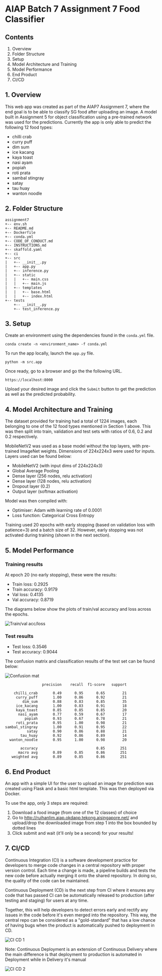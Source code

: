 # AIAP Batch 7 Assignment 7 Food Classifier

## Contents
1. Overview
2. Folder Structure
3. Setup
4. Model Architecture and Training
5. Model Performance
6. End Product
7. CI/CD

## 1. Overview
This web app was created as part of the AIAP7 Assignment 7, where the end goal is to be able to classify SG food after uploading an image. A model built in Assignment 5 for object classification using a pre-trained network was used for the predictions. Currently the app is only able to predict the following 12 food types:
- chilli crab
- curry puff
- dim sum
- ice kacang
- kaya toast
- nasi ayam
- popiah
- roti prata
- sambal stingray
- satay
- tau huay
- wanton noodle


## 2. Folder Structure
```
assignment7
+-- env.sh
+-- README.md
+-- Dockerfile
+-- conda.yml
+-- CODE_OF_CONDUCT.md
+-- INSTRUCTIONS.md
+-- skaffold.yaml
+-- ci
+-- src
|   +-- __init__.py
|   +-- app.py
|   +-- inference.py
|   +-- static
|   |   +-- main.css
|   |   +-- main.js
|   +-- templates
|   |   +-- base.html
|   |   +-- index.html
+-- tests
    +-- __init__.py
    +-- test_inference.py
```


## 3. Setup
Create an environment using the dependencies found in the `conda.yml` file.
```
conda create -n <environment_name> -f conda.yml
```

To run the app locally, launch the `app.py` file.
```
python -m src.app
```

Once ready, go to a browser and go the the following URL.
```
https://localhost:8000
```

Upload your desired image and click the `Submit` button to get the prediction as well as the predicted probability.


## 4. Model Architecture and Training
The dataset provided for training had a total of 1224 images, each belonging to one of the 12 food types mentioned in Section 1 above. This was then split into train, validation and test sets with ratios of 0.6, 0.2 and 0.2 respectively.

MobileNetV2 was used as a base model without the top layers, with pre-trained ImageNet weights.
Dimensions of 224x224x3 were used for inputs. Layers used can be found below:
- MobileNetV2 (with input dims of 224x224x3)
- Global Average Pooling
- Dense layer (256 nodes, relu activation)
- Dense layer (128 nodes, relu activation)
- Dropout layer (0.2)
- Output layer (softmax activation)

Model was then compiled with:
- Optimiser: Adam with learning rate of 0.0001
- Loss function: Categorical Cross Entropy

Training used 20 epochs with early stopping (based on validation loss with patience=3) and a batch size of 32. However, early stopping was not activated during training (shown in the next section).

## 5. Model Performance
### Training results
At epoch 20 (no early stopping), these were the results:
- Train loss: 0.2925 
- Train accuracy: 0.9179 
- Val loss: 0.4135 
- Val accuracy: 0.8719

The diagrams below show the plots of train/val accuracy and loss across the epochs.

![Train/val acc/loss](/assignment7/readme/train_val_acc_loss.png)

### Test results
- Test loss: 0.3546
- Test accuracy: 0.9044

The confusion matrix and classification results of the test set can be found below:

![Confusion mat](/assignment7/readme/confusion_matrix.png)

                     precision    recall  f1-score   support
    
        chilli_crab       0.49      0.95      0.65        21
         curry_puff       1.00      0.86      0.92        21
            dim_sum       0.88      0.83      0.85        35
         ice_kacang       1.00      0.83      0.91        18
         kaya_toast       0.85      0.85      0.85        20
          nasi_ayam       0.77      0.59      0.67        17
             popiah       0.93      0.67      0.78        21
         roti_prata       0.95      1.00      0.98        21
    sambal_stingray       1.00      0.91      0.95        22
              satay       0.90      0.86      0.88        21
           tau_huay       0.92      0.86      0.89        14
      wanton_noodle       0.95      1.00      0.98        20

           accuracy                           0.85       251
          macro avg       0.89      0.85      0.86       251
       weighted avg       0.89      0.85      0.86       251


## 6. End Product
An app with a simple UI for the user to upload an image for prediction was created using Flask and a basic html template. This was then deployed via Docker.

To use the app, only 3 steps are required:
1. Download a food image (from one of the 12 classes) of choice
2. Go to http://ruihanlim.aiap.okdapp.tekong.aisingapore.net/ and upload/drop the downloaded image from step 1 into the box bounded by dotted lines
3. Click submit and wait (it'll only be a second) for your results!


## 7. CI/CD
Continuous Integration (CI) is a software development practice for developers to merge code changes in a central repository with proper version control. Each time a change is made, a pipeline builds and tests the new code before actually merging it onto the shared repository. In doing so, the quality of the code can be maintained.

Continuous Deployment (CD) is the next step from CI where it ensures any code that has passed CI can be automatically released to production (after testing and staging) for users at any time.

Together, this will help developers to detect errors early and rectify any issues in the code before it's even merged into the repository. This way, the central repo can be considered as a "gold-standard" that has a low chance of having bugs when the product is automatically pushed to deployment in CD.

![CI CD 1](/assignment7/readme/ci_cd_1.png)

Note: Continuous Deployment is an extension of Continuous Delivery where the main difference is that deployment to production is automated in Deployment while in Delivery it's manual

![CI CD 2](/assignment7/readme/ci_cd_2.png)
